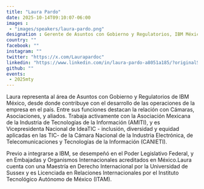 ```yaml
---
title: "Laura Pardo"
date: 2025-10-14T09:10:07-06:00
images : 
 - "images/speakers/laura-pardo.png"
designation : Gerente de Asuntos con Gobierno y Regulatorios, IBM México
country: ""
facebook: ""
instagram: ""
twitter: "https://x.com/Laurapardoc"
linkedin: "https://www.linkedin.com/in/laura-pardo-a8051a185/?originalSubdomain=mx"
github: ""
events: 
 - 2025mty
---
```


Laura representa al área de Asuntos con Gobierno y Regulatorios de IBM México, desde donde contribuye con el desarrollo de las operaciones de la empresa en el país. Entre sus funciones destacan la relación con Cámaras, Asociaciones, y aliados. Trabaja activamente con la Asociación Mexicana de la Industria de Tecnologías de la Información (AMITI), y es Vicepresidenta Nacional de IdeaTIC -
inclusión, diversidad y equidad aplicadas en las TIC- de la Cámara Nacional de la Industria Electrónica, de Telecomunicaciones y Tecnologías de la Información (CANIETI).

Previo a integrarse a IBM, se desempeñó en el Poder Legislativo Federal, y en Embajadas y Organismos Internacionales acreditados en México.Laura cuenta con una Maestría en Derecho Internacional por la Universidad de Sussex y es Licenciada en Relaciones Internacionales por el Instituto Tecnológico Autónomo de México (ITAM).

